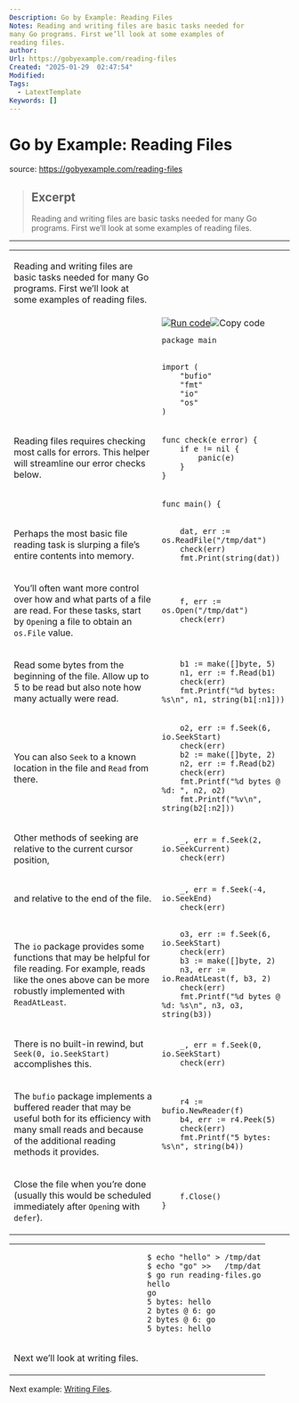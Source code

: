 ```yaml
---
Description: Go by Example: Reading Files
Notes: Reading and writing files are basic tasks needed for
many Go programs. First we’ll look at some examples of
reading files.
author: 
Url: https://gobyexample.com/reading-files
Created: "2025-01-29  02:47:54"
Modified: 
Tags:
  - LatextTemplate
Keywords: []
---
```


# Go by Example: Reading Files

source: https://gobyexample.com/reading-files

> ## Excerpt
> Reading and writing files are basic tasks needed for
many Go programs. First we’ll look at some examples of
reading files.

---
<table><tbody><tr><td><p>Reading and writing files are basic tasks needed for many Go programs. First we’ll look at some examples of reading files.</p></td><td></td></tr><tr><td></td><td><a href="https://go.dev/play/p/SKTzfpnV0To"><img title="Run code" src="https://gobyexample.com/play.png"></a><img title="Copy code" src="https://gobyexample.com/clipboard.png"><pre><code><span><span><span>package</span> <span>main</span></span></span></code></pre></td></tr><tr><td></td><td><pre><code><span><span><span>import</span> <span>(</span>
</span></span><span><span>    <span>"bufio"</span>
</span></span><span><span>    <span>"fmt"</span>
</span></span><span><span>    <span>"io"</span>
</span></span><span><span>    <span>"os"</span>
</span></span><span><span><span>)</span></span></span></code></pre></td></tr><tr><td><p>Reading files requires checking most calls for errors. This helper will streamline our error checks below.</p></td><td><pre><code><span><span><span>func</span> <span>check</span><span>(</span><span>e</span> <span>error</span><span>)</span> <span>{</span>
</span></span><span><span>    <span>if</span> <span>e</span> <span>!=</span> <span>nil</span> <span>{</span>
</span></span><span><span>        <span>panic</span><span>(</span><span>e</span><span>)</span>
</span></span><span><span>    <span>}</span>
</span></span><span><span><span>}</span></span></span></code></pre></td></tr><tr><td></td><td><pre><code><span><span><span>func</span> <span>main</span><span>()</span> <span>{</span></span></span></code></pre></td></tr><tr><td><p>Perhaps the most basic file reading task is slurping a file’s entire contents into memory.</p></td><td><pre><code><span><span>    <span>dat</span><span>,</span> <span>err</span> <span>:=</span> <span>os</span><span>.</span><span>ReadFile</span><span>(</span><span>"/tmp/dat"</span><span>)</span>
</span></span><span><span>    <span>check</span><span>(</span><span>err</span><span>)</span>
</span></span><span><span>    <span>fmt</span><span>.</span><span>Print</span><span>(</span><span>string</span><span>(</span><span>dat</span><span>))</span></span></span></code></pre></td></tr><tr><td><p>You’ll often want more control over how and what parts of a file are read. For these tasks, start by <code>Open</code>ing a file to obtain an <code>os.File</code> value.</p></td><td><pre><code><span><span>    <span>f</span><span>,</span> <span>err</span> <span>:=</span> <span>os</span><span>.</span><span>Open</span><span>(</span><span>"/tmp/dat"</span><span>)</span>
</span></span><span><span>    <span>check</span><span>(</span><span>err</span><span>)</span></span></span></code></pre></td></tr><tr><td><p>Read some bytes from the beginning of the file. Allow up to 5 to be read but also note how many actually were read.</p></td><td><pre><code><span><span>    <span>b1</span> <span>:=</span> <span>make</span><span>([]</span><span>byte</span><span>,</span> <span>5</span><span>)</span>
</span></span><span><span>    <span>n1</span><span>,</span> <span>err</span> <span>:=</span> <span>f</span><span>.</span><span>Read</span><span>(</span><span>b1</span><span>)</span>
</span></span><span><span>    <span>check</span><span>(</span><span>err</span><span>)</span>
</span></span><span><span>    <span>fmt</span><span>.</span><span>Printf</span><span>(</span><span>"%d bytes: %s\n"</span><span>,</span> <span>n1</span><span>,</span> <span>string</span><span>(</span><span>b1</span><span>[:</span><span>n1</span><span>]))</span></span></span></code></pre></td></tr><tr><td><p>You can also <code>Seek</code> to a known location in the file and <code>Read</code> from there.</p></td><td><pre><code><span><span>    <span>o2</span><span>,</span> <span>err</span> <span>:=</span> <span>f</span><span>.</span><span>Seek</span><span>(</span><span>6</span><span>,</span> <span>io</span><span>.</span><span>SeekStart</span><span>)</span>
</span></span><span><span>    <span>check</span><span>(</span><span>err</span><span>)</span>
</span></span><span><span>    <span>b2</span> <span>:=</span> <span>make</span><span>([]</span><span>byte</span><span>,</span> <span>2</span><span>)</span>
</span></span><span><span>    <span>n2</span><span>,</span> <span>err</span> <span>:=</span> <span>f</span><span>.</span><span>Read</span><span>(</span><span>b2</span><span>)</span>
</span></span><span><span>    <span>check</span><span>(</span><span>err</span><span>)</span>
</span></span><span><span>    <span>fmt</span><span>.</span><span>Printf</span><span>(</span><span>"%d bytes @ %d: "</span><span>,</span> <span>n2</span><span>,</span> <span>o2</span><span>)</span>
</span></span><span><span>    <span>fmt</span><span>.</span><span>Printf</span><span>(</span><span>"%v\n"</span><span>,</span> <span>string</span><span>(</span><span>b2</span><span>[:</span><span>n2</span><span>]))</span></span></span></code></pre></td></tr><tr><td><p>Other methods of seeking are relative to the current cursor position,</p></td><td><pre><code><span><span>    <span>_</span><span>,</span> <span>err</span> <span>=</span> <span>f</span><span>.</span><span>Seek</span><span>(</span><span>2</span><span>,</span> <span>io</span><span>.</span><span>SeekCurrent</span><span>)</span>
</span></span><span><span>    <span>check</span><span>(</span><span>err</span><span>)</span></span></span></code></pre></td></tr><tr><td><p>and relative to the end of the file.</p></td><td><pre><code><span><span>    <span>_</span><span>,</span> <span>err</span> <span>=</span> <span>f</span><span>.</span><span>Seek</span><span>(</span><span>-</span><span>4</span><span>,</span> <span>io</span><span>.</span><span>SeekEnd</span><span>)</span>
</span></span><span><span>    <span>check</span><span>(</span><span>err</span><span>)</span></span></span></code></pre></td></tr><tr><td><p>The <code>io</code> package provides some functions that may be helpful for file reading. For example, reads like the ones above can be more robustly implemented with <code>ReadAtLeast</code>.</p></td><td><pre><code><span><span>    <span>o3</span><span>,</span> <span>err</span> <span>:=</span> <span>f</span><span>.</span><span>Seek</span><span>(</span><span>6</span><span>,</span> <span>io</span><span>.</span><span>SeekStart</span><span>)</span>
</span></span><span><span>    <span>check</span><span>(</span><span>err</span><span>)</span>
</span></span><span><span>    <span>b3</span> <span>:=</span> <span>make</span><span>([]</span><span>byte</span><span>,</span> <span>2</span><span>)</span>
</span></span><span><span>    <span>n3</span><span>,</span> <span>err</span> <span>:=</span> <span>io</span><span>.</span><span>ReadAtLeast</span><span>(</span><span>f</span><span>,</span> <span>b3</span><span>,</span> <span>2</span><span>)</span>
</span></span><span><span>    <span>check</span><span>(</span><span>err</span><span>)</span>
</span></span><span><span>    <span>fmt</span><span>.</span><span>Printf</span><span>(</span><span>"%d bytes @ %d: %s\n"</span><span>,</span> <span>n3</span><span>,</span> <span>o3</span><span>,</span> <span>string</span><span>(</span><span>b3</span><span>))</span></span></span></code></pre></td></tr><tr><td><p>There is no built-in rewind, but <code>Seek(0, io.SeekStart)</code> accomplishes this.</p></td><td><pre><code><span><span>    <span>_</span><span>,</span> <span>err</span> <span>=</span> <span>f</span><span>.</span><span>Seek</span><span>(</span><span>0</span><span>,</span> <span>io</span><span>.</span><span>SeekStart</span><span>)</span>
</span></span><span><span>    <span>check</span><span>(</span><span>err</span><span>)</span></span></span></code></pre></td></tr><tr><td><p>The <code>bufio</code> package implements a buffered reader that may be useful both for its efficiency with many small reads and because of the additional reading methods it provides.</p></td><td><pre><code><span><span>    <span>r4</span> <span>:=</span> <span>bufio</span><span>.</span><span>NewReader</span><span>(</span><span>f</span><span>)</span>
</span></span><span><span>    <span>b4</span><span>,</span> <span>err</span> <span>:=</span> <span>r4</span><span>.</span><span>Peek</span><span>(</span><span>5</span><span>)</span>
</span></span><span><span>    <span>check</span><span>(</span><span>err</span><span>)</span>
</span></span><span><span>    <span>fmt</span><span>.</span><span>Printf</span><span>(</span><span>"5 bytes: %s\n"</span><span>,</span> <span>string</span><span>(</span><span>b4</span><span>))</span></span></span></code></pre></td></tr><tr><td><p>Close the file when you’re done (usually this would be scheduled immediately after <code>Open</code>ing with <code>defer</code>).</p></td><td><pre><code><span><span>    <span>f</span><span>.</span><span>Close</span><span>()</span>
</span></span><span><span><span>}</span></span></span></code></pre></td></tr></tbody></table>

<table><tbody><tr><td></td><td><pre><code><span><span><span>$</span> echo "hello" &gt; /tmp/dat
</span></span><span><span><span>$</span> echo "go" &gt;&gt;   /tmp/dat
</span></span><span><span><span>$</span> go run reading-files.go
</span></span><span><span><span>hello
</span></span></span><span><span><span>go
</span></span></span><span><span><span>5 bytes: hello
</span></span></span><span><span><span>2 bytes @ 6: go
</span></span></span><span><span><span>2 bytes @ 6: go
</span></span></span><span><span><span>5 bytes: hello</span></span></span></code></pre></td></tr><tr><td><p>Next we’ll look at writing files.</p></td><td></td></tr></tbody></table>

Next example: [Writing Files](https://gobyexample.com/writing-files).
